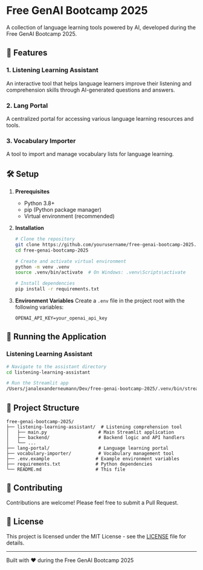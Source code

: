# Free GenAI Bootcamp 2025

A collection of language learning tools powered by AI, developed during the Free GenAI Bootcamp 2025.

## 🚀 Features

### 1. Listening Learning Assistant
An interactive tool that helps language learners improve their listening and comprehension skills through AI-generated questions and answers.

### 2. Lang Portal
A centralized portal for accessing various language learning resources and tools.

### 3. Vocabulary Importer
A tool to import and manage vocabulary lists for language learning.

## 🛠️ Setup

1. **Prerequisites**
   - Python 3.8+
   - pip (Python package manager)
   - Virtual environment (recommended)

2. **Installation**
   ```bash
   # Clone the repository
   git clone https://github.com/yourusername/free-genai-bootcamp-2025.git
   cd free-genai-bootcamp-2025
   
   # Create and activate virtual environment
   python -m venv .venv
   source .venv/bin/activate  # On Windows: .venv\Scripts\activate
   
   # Install dependencies
   pip install -r requirements.txt
   ```

3. **Environment Variables**
   Create a `.env` file in the project root with the following variables:
   ```
   OPENAI_API_KEY=your_openai_api_key
   ```

## 🚀 Running the Application

### Listening Learning Assistant
```bash
# Navigate to the assistant directory
cd listening-learning-assistant

# Run the Streamlit app
/Users/janalexanderneumann/Dev/free-genai-bootcamp-2025/.venv/bin/streamlit run main.py
```

## 📝 Project Structure

```
free-genai-bootcamp-2025/
├── listening-learning-assistant/  # Listening comprehension tool
│   ├── main.py                   # Main Streamlit application
│   ├── backend/                  # Backend logic and API handlers
│   └── ...
├── lang-portal/                  # Language learning portal
├── vocabulary-importer/          # Vocabulary management tool
├── .env.example                 # Example environment variables
├── requirements.txt             # Python dependencies
└── README.md                    # This file
```

## 🤝 Contributing

Contributions are welcome! Please feel free to submit a Pull Request.

## 📄 License

This project is licensed under the MIT License - see the [LICENSE](LICENSE) file for details.

---

Built with ❤️ during the Free GenAI Bootcamp 2025
